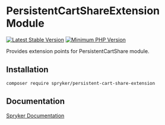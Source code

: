 # PersistentCartShareExtension Module
[![Latest Stable Version](https://poser.pugx.org/spryker/persistent-cart-share-extension/v/stable.svg)](https://packagist.org/packages/spryker/persistent-cart-share-extension)
[![Minimum PHP Version](https://img.shields.io/badge/php-%3E%3D%207.4-8892BF.svg)](https://php.net/)

Provides extension points for PersistentCartShare module.

## Installation

```
composer require spryker/persistent-cart-share-extension
```

## Documentation

[Spryker Documentation](https://docs.spryker.com)
